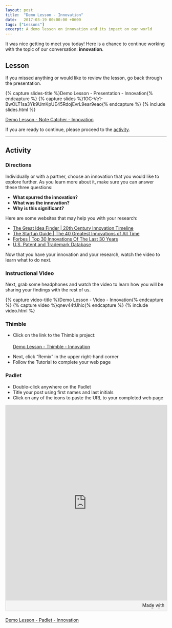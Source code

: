 ```yaml
---
layout: post
title:  "Demo Lesson - Innovation"
date:   2017-03-19 00:00:00 +0600
tags: ["Lessons"]
excerpt: A demo lesson on innovation and its impact on our world
---
```

<p>It was nice getting to meet you today!  Here is a chance to continue working with the topic of our conversation: <strong>innovation</strong>.</p>
<h2><a name="lesson">Lesson</a></h2>
<p>If you missed anything or would like to review the lesson, go back through the presentation.</p>
{% capture slides-title %}Demo Lesson - Presentation - Innovation{% endcapture %}
{% capture slides %}1OC-Ve1-BwOLT1sa3Yk9UmKpUE45RdojEvrL9ear9eao{% endcapture %}
{% include slides.html %}
<p><a href="https://docs.google.com/document/d/1dZ5ffiv2Afqqxx6PzSqoXf_-h46XbBKrNaSNQUyqN9s/edit?usp=sharing" target="_blank" title="Demo Lesson - Note Catcher - Innovation">Demo Lesson - Note Catcher - Innovation</a></p>
<p>If you are ready to continue, please proceed to the <a href="#activity">activity</a>.</p>
<hr>
<h2><a name="activity">Activity</a></h2>
<h3>Directions</h3>
<p>Individually or with a partner, <span class="highlighter">choose an innovation</span> that you would like to explore further.  As you learn more about it, make sure you can answer these three questions:
</p>
<ul>
   <li><strong>What spurred the innovation?</strong></li>
   <li><strong>What was the innovation?</strong></li>
   <li><strong>Why is this significant?</strong></li>
</ul>
<p>Here are some websites that may help you with your research:</p>
<ul>
   <li><a href="http://www.ideafinder.com/history/timeline/the1900s.htm" target="_blank" title="The Great Idea Finder | 20th Century Innovation Timeline">The Great Idea Finder | 20th Century Innovation Timeline</a></li>
   <li><a href="http://startupguide.com/world/the-40-greatest-innovations-of-all-time/" target="_blank" title="The Startup Guide | The 40 Greatest Innovations of All Time">The Startup Guide | The 40 Greatest Innovations of All Time</a></li>
   <li><a href="https://www.forbes.com/2009/02/19/innovation-internet-health-entrepreneurs-technology_wharton.html" target="_blank" title="Forbes | Top 30 Innovations Of The Last 30 Years">Forbes | Top 30 Innovations Of The Last 30 Years</a></li>
   <li><a href="http://patft.uspto.gov/" target="_blank" title="U.S. Patent and Trademark Database">U.S. Patent and Trademark Database</a></li>
</ul>
<p>Now that you have your innovation and your research, watch the video to learn what to do next.</p>
<h3>Instructional Video</h3>
<p>Next, grab some headphones and watch the video to learn how you will be sharing your findings with the rest of us.</p>
{% capture video-title %}Demo Lesson - Video - Innovation{% endcapture %}
{% capture video %}qnev44tUhic{% endcapture %}
{% include video.html %}
<h3>Thimble</h3>
<ul>   
   <li>Click on the link to the Thimble project: <p style="padding-top: 5px;"><a href="https://thimbleprojects.org/colestock/233680" target="_blank" title="Demo Lesson - Thimble - Innovation">Demo Lesson - Thimble - Innovation</a></p></li>
   <li>Next, click &ldquo;Remix&rdquo; in the upper right-hand corner</li>
   <li>Follow the Tutorial to complete your web page</li>
</ul>
<h3>Padlet</h3>
<ul>
   <li>Double-click anywhere on the Padlet</li>
   <li>Title your post using <span class="highlighter">first names and last initials</span></li>
   <li>Click on any of the icons to paste the URL to your completed web page</li>
</ul>
<div class="padlet-embed" style="border:1px solid rgba(0,0,0,0.1);border-radius:2px;overflow:hidden;position:relative;width:100%;background:#F4F4F4"><p style="padding:0;margin:0"><iframe src="https://padlet.com/embed/ctjn0hncymsl" frameborder="0" style="width:100%;height:608px;display:block"></iframe></p><div style="padding:8px;text-align:right;margin:0;"><a href="https://padlet.com?ref=embed" style="padding:0;margin:0;border:none;display:block;line-height:1;height:16px" target="_blank"><img src="https://resources.padletcdn.com/assets/made_with_padlet.png" width="86" height="16" style="padding:0;margin:0;background:none;border:none;display:inline" alt="Made with Padlet"></a></div></div>
<p style="padding-top: 5px;"><a href="https://padlet.com/bobleeswagger/innovation" target="_blank" title="Demo Lesson - Padlet - Innovation">Demo Lesson - Padlet - Innovation</a></p>